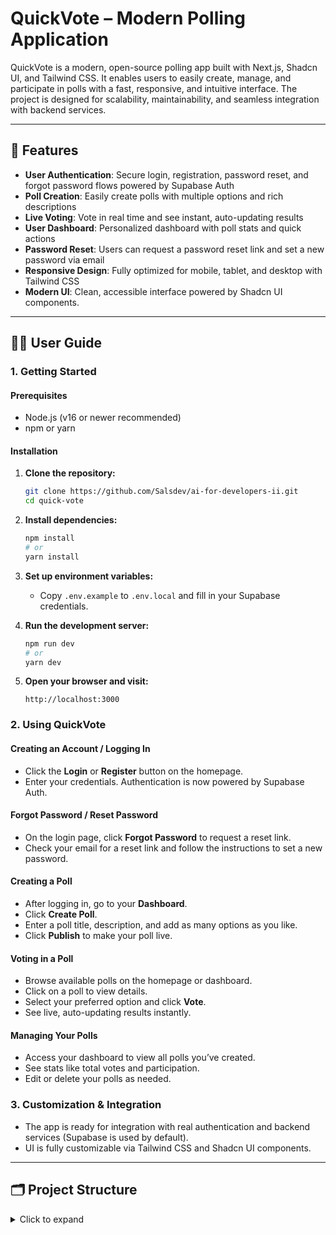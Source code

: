 # QuickVote – Modern Polling Application

QuickVote is a modern, open-source polling app built with Next.js, Shadcn UI, and Tailwind CSS. It enables users to easily create, manage, and participate in polls with a fast, responsive, and intuitive interface. The project is designed for scalability, maintainability, and seamless integration with backend services.

---

## 🚀 Features

- **User Authentication**: Secure login, registration, password reset, and forgot password flows powered by Supabase Auth
- **Poll Creation**: Easily create polls with multiple options and rich descriptions
- **Live Voting**: Vote in real time and see instant, auto-updating results
- **User Dashboard**: Personalized dashboard with poll stats and quick actions
- **Password Reset**: Users can request a password reset link and set a new password via email
- **Responsive Design**: Fully optimized for mobile, tablet, and desktop with Tailwind CSS
- **Modern UI**: Clean, accessible interface powered by Shadcn UI components.

---

## 🧑‍💻 User Guide

### 1. Getting Started

#### Prerequisites

- Node.js (v16 or newer recommended)
- npm or yarn

#### Installation

1. **Clone the repository:**
   ```bash
   git clone https://github.com/Salsdev/ai-for-developers-ii.git
   cd quick-vote
   ```

2. **Install dependencies:**
   ```bash
   npm install
   # or
   yarn install
   ```

3. **Set up environment variables:**
   - Copy `.env.example` to `.env.local` and fill in your Supabase credentials.

4. **Run the development server:**
   ```bash
   npm run dev
   # or
   yarn dev
   ```

5. **Open your browser and visit:**
   ```
   http://localhost:3000
   ```

### 2. Using QuickVote

#### Creating an Account / Logging In

- Click the **Login** or **Register** button on the homepage.
- Enter your credentials. Authentication is now powered by Supabase Auth.

#### Forgot Password / Reset Password

- On the login page, click **Forgot Password** to request a reset link.
- Check your email for a reset link and follow the instructions to set a new password.

#### Creating a Poll

- After logging in, go to your **Dashboard**.
- Click **Create Poll**.
- Enter a poll title, description, and add as many options as you like.
- Click **Publish** to make your poll live.

#### Voting in a Poll

- Browse available polls on the homepage or dashboard.
- Click on a poll to view details.
- Select your preferred option and click **Vote**.
- See live, auto-updating results instantly.

#### Managing Your Polls

- Access your dashboard to view all polls you’ve created.
- See stats like total votes and participation.
- Edit or delete your polls as needed.

### 3. Customization & Integration

- The app is ready for integration with real authentication and backend services (Supabase is used by default).
- UI is fully customizable via Tailwind CSS and Shadcn UI components.

---

## 🗂 Project Structure

<details>
<summary>Click to expand</summary>